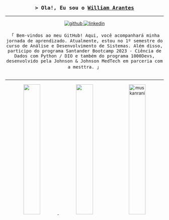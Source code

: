   <!-- Title -->
<h3 align="center">
        <samp>&gt; Ola!, Eu sou o 
                <b><a target="_blank" href="https://github.com/Arantes-Will">William Arantes</a></b>
        </samp>
</h3>

---
<div align="center">
  <a href="https://github.com/Arantes-Will" target="_blank">
  <img src=https://img.shields.io/badge/github-%2324292e.svg?&style=for-the-badge&logo=github&logoColor=white alt=github style="margin-bottom: 5px;" />
  </a>
  <a href="https://www.linkedin.com/in/william-arantes-7ab35a27b/" target="_blank">
  <img src=https://img.shields.io/badge/linkedin-%231E77B5.svg?&style=for-the-badge&logo=linkedin&logoColor=white alt=linkedin style="margin-bottom: 5px;" />
  </a>
<p align="center">
        <!-- Intro -->
        <samp>
                「 Bem-vindos ao meu GitHub! Aqui, você acompanhará minha jornada de aprendizado. Atualmente, estou no 1º semestre do curso de Análise e Desenvolvimento de Sistemas.
  Além disso, participo do programa Santander Bootcamp 2023 - Ciência de Dados com Python / DIO e também do programa 1000Devs,
  desenvolvido pela Johnson & Johnson MedTech em parceria com a mesttra. 」
            <br>   
        </samp>
  <br>

  ---

  <div align="center" >
 
  <a href="https://github.com/Arantes-Will/github-readme-stats">
  <img width="32.5%"src="https://github-readme-stats.vercel.app/api?username=Arantes-Will&show_icons=true&count_private=true&theme=tokyonight"/>
  <img width="32.5%" src="https://github-readme-stats.vercel.app/api/top-langs/?username=Arantes-Will&layout=compact&theme=tokyonight" /></a>
  <img width="32.5%" src="https://github-readme-streak-stats.herokuapp.com/?user=Arantes-Will&theme=tokyonight" alt="muskanrani" />
  
  <br/>


 

  


